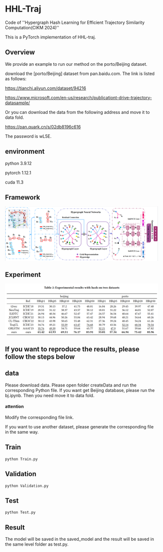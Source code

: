 # HHL-Traj
Code of ''Hypergraph Hash Learning for Efficient Trajectory Similarity Computation(CIKM 2024)''

This is a PyTorch implementation of HHL-traj.

## Overview
We provide an example to run our method on the porto/Beijing dataset.

download the [porto/Beijing] dataset from pan.baidu.com. The link is listed as follows:

<https://tianchi.aliyun.com/dataset/94216>

<https://www.microsoft.com/en-us/research/publicationt-drive-trajectory-datasample/>

Or you can download the data from the following address and move it to data fold.

<https://pan.quark.cn/s/02db8196c616>

The password is wL5E.


## environment

python 3.9.12

pytorch 1.12.1

cuda 11.3
## Framework
<div align=center>
<img src="framework.png"/>
</div>

## Experiment
<div align=center>
<img src="exp.png"/>
</div>

## If you want to reproduce the results, please follow the steps below

## data

Please download data.
Please open folder createData and run the corresponding Python file. If you want get Beijing database, please run the bj.ipynb. Then you need move it to data fold.

#### attention

Modify the corresponding file link.

If you want to use another dataset, please generate the corresponding file in the same way.

## Train
```shell
python Train.py
```

## Validation
```shell
python Validation.py
```

## Test
```shell
python Test.py
```

## Result
The model will be saved in the saved_model and the result will be saved in the same level folder as test.py.

